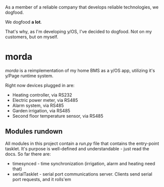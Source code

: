 As a member of a reliable company that develops reliable technologies, we dogfood.

We dogfood __a lot__.

That's why, as I'm developing y/OS, I've decided to dogfood. Not on my customers, but on myself.

# morda

_morda_ is a reimplementation of my home BMS as a y/OS app, utilizing it's y/Page runtime system.

Right now devices plugged in are:
* Heating controller, via RS232
* Electric power meter, via RS485
* Alarm system, via RS485
* Garden irrigation, via RS485
* Second floor temperature sensor, via RS485

## Modules rundown

All modules in this project contain a _run.py_ file that contains the entry-point tasklet. It's purpose is well-defined and understandable - just read the docs. So far there are:

* timesynced - time synchronization (irrigation, alarm and heating need that)
* serialTasklet - serial port communications server. Clients send serial port requests, and it rolls'em